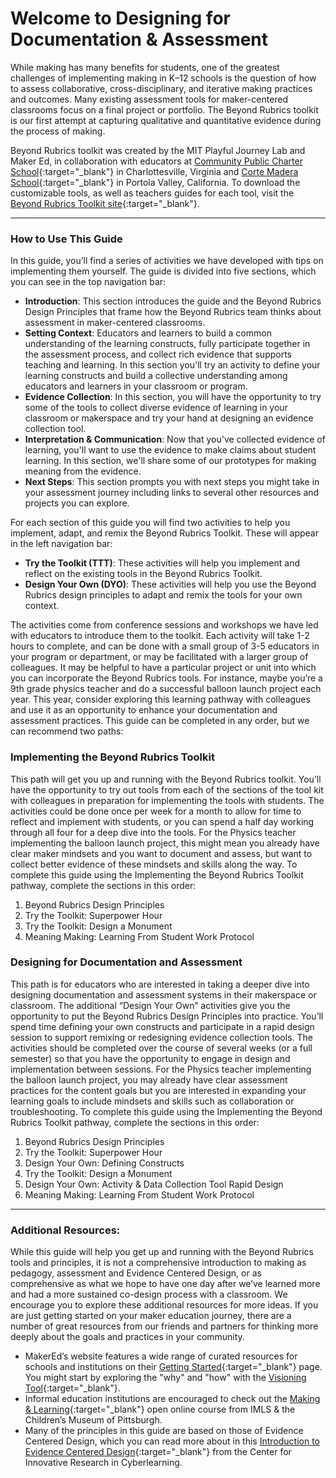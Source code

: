 # Welcome to Designing for Documentation & Assessment

While making has many benefits for students, one of the greatest challenges of implementing making in K–12 schools is the question of how to assess collaborative, cross-disciplinary, and iterative making practices and outcomes. Many existing assessment tools for maker-centered classrooms focus on a final project or portfolio. The Beyond Rubrics toolkit is our first attempt at capturing qualitative and quantitative evidence during the process of making.

Beyond Rubrics toolkit was created by the MIT Playful Journey Lab and Maker Ed, in collaboration with educators at [Community Public Charter School](https://www.k12albemarle.org/school/cpcs/Pages/default.aspx){:target="_blank"} in Charlottesville, Virginia and [Corte Madera School](http://cms.pvsd.net/){:target="_blank"} in Portola Valley, California. To download the customizable tools, as well as teachers guides for each tool, visit the [Beyond Rubrics Toolkit site](http://www.makered.org/beyondrubrics){:target="_blank"}.

***

### How to Use This Guide
In this guide, you’ll find a series of activities we have developed with tips on implementing them yourself. The guide is divided into five sections, which you can see in the top navigation bar:
 - **Introduction**: This section introduces the guide and the Beyond Rubrics Design Principles that frame how the Beyond Rubrics team thinks about assessment in maker-centered classrooms.
 - **Setting Context**: Educators and learners to build a common understanding of the learning constructs, fully participate together in the assessment process, and collect rich evidence that supports teaching and learning. In this section you'll try an activity to define your learning constructs and build a collective understanding among educators and learners in your classroom or program.
 - **Evidence Collection**: In this section, you will have the opportunity to try some of the tools to collect diverse evidence of learning in your classroom or makerspace and try your hand at designing an evidence collection tool.
 - **Interpretation & Communication**: Now that you've collected evidence of learning, you'll want to use the evidence to make claims about student learning. In this section, we'll share some of our prototypes for making meaning from the evidence.
 - **Next Steps**: This section prompts you with next steps you might take in your assessment journey including links to several other resources and projects you can explore.

For each section of this guide you will find two activities to help you implement, adapt, and remix the Beyond Rubrics Toolkit. These will appear in the left navigation bar:
  - **Try the Toolkit (TTT)**: These activities will help you implement and reflect on the existing tools in the Beyond Rubrics Toolkit.
  - **Design Your Own (DYO)**: These activities will help you use the Beyond Rubrics design principles to adapt and remix the tools for your own context.

The activities come from conference sessions and workshops we have led with educators to introduce them to the toolkit. Each activity will take 1-2 hours to complete, and can be done with a small group of 3-5 educators in your program or department, or may be facilitated with a larger group of colleagues.
It may be helpful to have a particular project or unit into which you can incorporate the Beyond Rubrics tools. For instance, maybe you’re a 9th grade physics teacher and do a successful balloon launch project each year. This year, consider exploring this learning pathway with colleagues and use it as an opportunity to enhance your documentation and assessment practices. This guide can be completed in any order, but we can recommend two paths:

### Implementing the Beyond Rubrics Toolkit
This path will get you up and running with the Beyond Rubrics toolkit. You’ll have the opportunity to try out tools from each of the sections of the tool kit with colleagues in preparation for implementing the tools with students. The activities could be done once per week for a month to allow for time to reflect and implement with students, or you can spend a half day working through all four for a deep dive into the tools.
For the Physics teacher implementing the balloon launch project, this might mean you already have clear maker mindsets and you want to document and assess, but want to collect better evidence of these mindsets and skills along the way.
To complete this guide using the Implementing the Beyond Rubrics Toolkit pathway, complete the sections in this order:
1. Beyond Rubrics Design Principles
2. Try the Toolkit: Superpower Hour
3. Try the Toolkit: Design a Monument
4. Meaning Making: Learning From Student Work Protocol

### Designing for Documentation and Assessment
This path is for educators who are interested in taking a deeper dive into designing documentation and assessment systems in their makerspace or classroom. The additional “Design Your Own” activities give you the opportunity to put the Beyond Rubrics Design Principles into practice. You’ll spend time defining your own constructs and participate in a rapid design session to support remixing or redesigning evidence collection tools. The activities should be completed over the course of several weeks (or a full semester) so that you have the opportunity to engage in design and implementation between sessions.
For the Physics teacher implementing the balloon launch project, you may already have clear assessment practices for the content goals but you are interested in expanding your learning goals to include mindsets and skills such as collaboration or troubleshooting.
To complete this guide using the Implementing the Beyond Rubrics Toolkit pathway, complete the sections in this order:
1. Beyond Rubrics Design Principles
2. Try the Toolkit: Superpower Hour
3. Design Your Own: Defining Constructs
4. Try the Toolkit: Design a Monument
5. Design Your Own: Activity & Data Collection Tool Rapid Design
6. Meaning Making: Learning From Student Work Protocol

***

### Additional Resources:
While this guide will help you get up and running with the Beyond Rubrics tools and principles, it is not a comprehensive introduction to making as pedagogy, assessment and Evidence Centered Design, or as comprehensive as what we hope to have one day after we’ve learned more and had a more sustained co-design process with a classroom. We encourage you to explore these additional resources for more ideas.
If you are just getting started on your maker education journey, there are a number of great resources from our friends and partners for thinking more deeply about the goals and practices in your community.
- MakerEd’s website features a wide range of curated resources for schools and institutions on their [Getting Started](https://makered.org/resources/getting-started/){:target="_blank"} page. You might start by exploring the "why" and "how" with the [Visioning Tool](https://makered.org/resources/getting-started-visioning/){:target="_blank"}.
- Informal education institutions are encouraged to check out the [Making & Learning](http://p2pu.github.io/makingandlearning/){:target="_blank"} open online course from IMLS & the Children’s Museum of Pittsburgh.
- Many of the principles in this guide are based on those of Evidence Centered Design, which you can read more about in this [Introduction to Evidence Centered Design](https://circlcenter.org/evidence-centered-design/){:target="_blank"} from the Center for Innovative Research in Cyberlearning.
